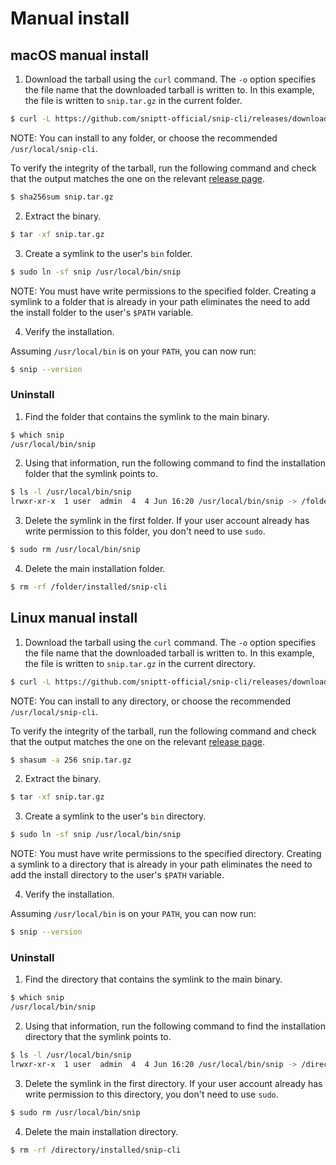 # Manual install

## macOS manual install

1.  Download the tarball using the `curl` command. The `-o` option specifies the file name that the downloaded tarball is written to. In this example, the file is written to `snip.tar.gz` in the current folder.

```sh
$ curl -L https://github.com/sniptt-official/snip-cli/releases/download/v0.0.49/snip-macos-x64.tar.gz -o snip.tar.gz
```

NOTE: You can install to any folder, or choose the recommended `/usr/local/snip-cli`.

To verify the integrity of the tarball, run the following command and check that the output matches the one on the relevant [release page](https://github.com/sniptt-official/snip-cli/releases/tag/v0.0.49).

```sh
$ sha256sum snip.tar.gz
```

2.  Extract the binary.

```sh
$ tar -xf snip.tar.gz
```

3.  Create a symlink to the user's `bin` folder.

```sh
$ sudo ln -sf snip /usr/local/bin/snip
```

NOTE: You must have write permissions to the specified folder. Creating a symlink to a folder that is already in your path eliminates the need to add the install folder to the user's `$PATH` variable.

4.  Verify the installation.

Assuming `/usr/local/bin` is on your `PATH`, you can now run:

```sh
$ snip --version
```

### Uninstall

1.  Find the folder that contains the symlink to the main binary.

```sh
$ which snip
/usr/local/bin/snip
```

2.  Using that information, run the following command to find the installation folder that the symlink points to.

```sh
$ ls -l /usr/local/bin/snip
lrwxr-xr-x  1 user  admin  4  4 Jun 16:20 /usr/local/bin/snip -> /folder/installed/snip-cli/snip
```

3.  Delete the symlink in the first folder. If your user account already has write permission to this folder, you don't need to use `sudo`.

```sh
$ sudo rm /usr/local/bin/snip
```

4.  Delete the main installation folder.

```sh
$ rm -rf /folder/installed/snip-cli
```

## Linux manual install

1.  Download the tarball using the `curl` command. The `-o` option specifies the file name that the downloaded tarball is written to. In this example, the file is written to `snip.tar.gz` in the current directory.

```sh
$ curl -L https://github.com/sniptt-official/snip-cli/releases/download/v0.0.49/snip-linux-x64.tar.gz -o snip.tar.gz
```

NOTE: You can install to any directory, or choose the recommended `/usr/local/snip-cli`.

To verify the integrity of the tarball, run the following command and check that the output matches the one on the relevant [release page](https://github.com/sniptt-official/snip-cli/releases/tag/v0.0.49).

```sh
$ shasum -a 256 snip.tar.gz
```

2.  Extract the binary.

```sh
$ tar -xf snip.tar.gz
```

3.  Create a symlink to the user's `bin` directory.

```sh
$ sudo ln -sf snip /usr/local/bin/snip
```

NOTE: You must have write permissions to the specified directory. Creating a symlink to a directory that is already in your path eliminates the need to add the install directory to the user's `$PATH` variable.

4.  Verify the installation.

Assuming `/usr/local/bin` is on your `PATH`, you can now run:

```sh
$ snip --version
```

### Uninstall

1.  Find the directory that contains the symlink to the main binary.

```sh
$ which snip
/usr/local/bin/snip
```

2.  Using that information, run the following command to find the installation directory that the symlink points to.

```sh
$ ls -l /usr/local/bin/snip
lrwxr-xr-x  1 user  admin  4  4 Jun 16:20 /usr/local/bin/snip -> /directory/installed/snip-cli/snip
```

3.  Delete the symlink in the first directory. If your user account already has write permission to this directory, you don't need to use `sudo`.

```sh
$ sudo rm /usr/local/bin/snip
```

4.  Delete the main installation directory.

```sh
$ rm -rf /directory/installed/snip-cli
```

